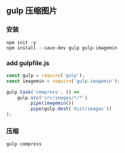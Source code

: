 ## gulp 压缩图片

### 安装
```
npm init -y
npm install --save-dev gulp gulp-imagemin
```
### add gulpfile.js

```javascript
const gulp = require('gulp');
const imagemin = require('gulp-imagemin');

gulp.task('compress', () =>
    gulp.src('src/images/*/*')
        .pipe(imagemin())
        .pipe(gulp.dest('dist/images'))
);
```
### 压缩
```
gulp compress
```
